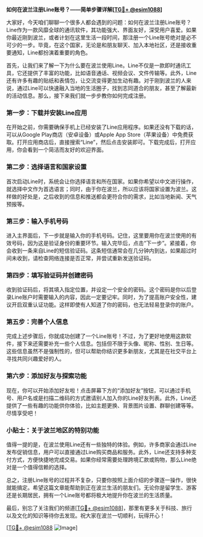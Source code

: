 **如何在波兰注册Line账号？——简单步骤详解[[TG💪+ @esim1088](https://t.me/s/esim1088)]**

大家好，今天咱们聊聊一个很多人都会遇到的问题：如何在波兰注册Line账号？Line作为一款风靡全球的通讯软件，其功能强大、界面友好，深受用户喜爱。如果你最近刚到波兰，或者计划在这里生活一段时间，那注册一个Line账号绝对是必不可少的一步。毕竟，在这个国家，无论是和朋友聊天、加入本地社区，还是接收重要通知，Line都扮演着重要的角色。

首先，让我们来了解一下为什么要在波兰使用Line。Line不仅是一款即时通讯工具，它还提供了丰富的功能，比如语音通话、视频会议、文件传输等。此外，Line还有许多有趣的贴纸和表情包，让交流变得更加生动有趣。对于刚到波兰的人来说，通过Line可以快速融入当地的生活圈子，找到志同道合的朋友，甚至了解最新的活动信息。那么，接下来我们就一步步教你如何完成注册。

### 第一步：下载并安装Line应用

在开始之前，你需要确保手机上已经安装了Line应用程序。如果还没有下载的话，可以从Google Play商店（安卓设备）或Apple App Store（苹果设备）中免费获取。打开应用商店后，直接搜索“Line”，然后点击安装即可。下载完成后，打开应用，你会看到一个简洁而友好的欢迎界面。

### 第二步：选择语言和国家设置

首次启动Line时，系统会让你选择语言和所在国家。如果你希望以中文进行操作，就选择中文作为首选语言；同时，由于你在波兰，所以应该将国家设置为波兰。这样做的好处是，之后收到的信息和推送都会更符合你的需求，比如当地新闻、天气预报等。

### 第三步：输入手机号码

进入主界面后，下一步就是输入你的手机号码。记住，这里要用你在波兰使用的有效号码，因为这是验证身份的重要环节。输入完毕后，点击“下一步”。紧接着，你会收到一条来自Line的短信验证码。这条短信通常会在几分钟内到达，如果超过时间未收到，请检查网络连接是否正常，并尝试重新发送验证码。

### 第四步：填写验证码并创建密码

收到验证码后，将其填入指定位置，并设定一个安全的密码。这个密码是你以后登录Line账户时需要输入的内容，因此一定要记牢。同时，为了提高账户安全性，建议开启双重认证功能。这样即使有人知道了你的密码，也无法轻易登录你的账户。

### 第五步：完善个人信息

完成上述步骤后，你就成功创建了一个Line账号！不过，为了更好地使用这款软件，接下来还需要补充一些个人信息。包括但不限于头像、昵称、性别、生日等。这些信息虽然不是强制性的，但可以帮助你结识更多新朋友，尤其是在社交平台上寻找共同兴趣爱好的人。

### 第六步：添加好友与探索功能

现在，你可以开始添加好友啦！点击屏幕下方的“添加好友”按钮，可以通过手机号、用户名或是扫描二维码的方式邀请别人加入你的Line好友列表。此外，Line还提供了一些有趣的功能供你体验，比如主题更换、背景图片设置、群聊创建等等。尽情享受吧！

### 小贴士：关于波兰地区的特别功能

值得一提的是，在波兰使用Line还有一些独特的体验。例如，许多商家会通过Line发布促销信息，用户可以直接通过Line购买商品和服务。此外，Line还支持多种支付方式，方便快捷地完成交易。如果你经常需要处理跨境汇款或购物，那么Line绝对是一个值得信赖的选择。

总之，注册Line账号的过程并不复杂，只要你按照上面介绍的步骤逐一操作，很快就能搞定。希望这篇文章能帮助到正在波兰生活的朋友们。无论你是留学生、游客还是长期居民，拥有一个Line账号都将极大地提升你在波兰的生活质量。

最后，别忘了关注我们的频道[[TG💪+ @esim1088](https://t.me/s/esim1088)]，那里有更多关于科技、旅行以及文化的知识等待你去发现。祝大家在波兰一切顺利，玩得开心！

[[TG💪+ @esim1088](https://t.me/s/esim1088) ![Image](https://i.postimg.cc/4NQfJmqS/Snipaste-2025-05-13-00-14-12.png)]